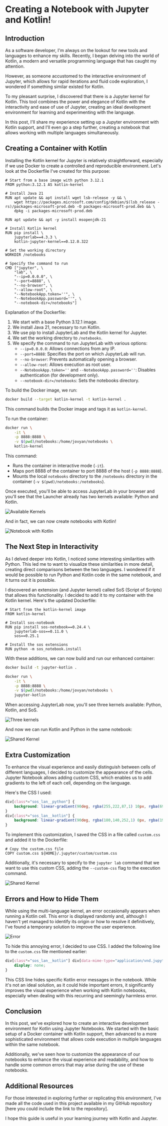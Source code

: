 # Creating a Notebook with Jupyter and Kotlin!

## Introduction

As a software developer, I'm always on the lookout for new tools and languages to enhance my skills. Recently, I began delving into the world of Kotlin, a modern and versatile programming language that has caught my attention.

However, as someone accustomed to the interactive environment of Jupyter, which allows for rapid iterations and fluid code exploration, I wondered if something similar existed for Kotlin.

To my pleasant surprise, I discovered that there is a Jupyter kernel for Kotlin. This tool combines the power and elegance of Kotlin with the interactivity and ease of use of Jupyter, creating an ideal development environment for learning and experimenting with the language.

In this post, I'll share my experience setting up a Jupyter environment with Kotlin support, and I'll even go a step further, creating a notebook that allows working with multiple languages simultaneously.

## Creating a Container with Kotlin

Installing the Kotlin kernel for Jupyter is relatively straightforward, especially if we use Docker to create a controlled and reproducible environment. Let's look at the Dockerfile I've created for this purpose:

```docker
# Start from a base image with python 3.12.1
FROM python:3.12.1 AS kotlin-kernel

# Install Java 21
RUN apt update && apt install wget lsb-release -y && \
    wget https://packages.microsoft.com/config/debian/$(lsb_release -rs)/packages-microsoft-prod.deb -O packages-microsoft-prod.deb && \
    dpkg -i packages-microsoft-prod.deb

RUN apt update && apt -y install msopenjdk-21

# Install Kotlin kernel
RUN pip install \
    jupyterlab==4.3.3 \
    kotlin-jupyter-kernel==0.12.0.322

# Set the working directory
WORKDIR /notebooks

# Specify the command to run
CMD ["jupyter", \
    "lab", \
    "--ip=0.0.0.0", \
    "--port=8888", \
    "--no-browser", \
    "--allow-root", \
    "--NotebookApp.token=''", \
    "--NotebookApp.password=''", \
    "--notebook-dir=/notebooks"]
```

Explanation of the Dockerfile:

1. We start with a base Python 3.12.1 image.
2. We install Java 21, necessary to run Kotlin.
3. We use pip to install JupyterLab and the Kotlin kernel for Jupyter.
4. We set the working directory to `/notebooks`.
5. We specify the command to run JupyterLab with various options:
   - `--ip=0.0.0.0`: Allows connections from any IP.
   - `--port=8888`: Specifies the port on which JupyterLab will run.
   - `--no-browser`: Prevents automatically opening a browser.
   - `--allow-root`: Allows execution as root user.
   - `--NotebookApp.token=''` and `--NotebookApp.password=''`: Disables authentication (for development only).
   - `--notebook-dir=/notebooks`: Sets the notebooks directory.

To build the Docker image, we run:

```bash
docker build --target kotlin-kernel -t kotlin-kernel .
```

This command builds the Docker image and tags it as `kotlin-kernel`.

To run the container:

```bash
docker run \
    -it \
    -p 8888:8888 \
    -v $(pwd)/notebooks:/home/jovyan/notebooks \
    kotlin-kernel
```

This command:
- Runs the container in interactive mode (`-it`).
- Maps port 8888 of the container to port 8888 of the host (`-p 8888:8888`).
- Mounts the local `notebooks` directory to the `/notebooks` directory in the container (`-v $(pwd)/notebooks:/notebooks`).

Once executed, you'll be able to access JupyterLab in your browser and you'll see that the Launcher already has two kernels available: Python and Kotlin.

![Available Kernels](https://ik.imagekit.io/thatcsharpguy/posts/docker/kotlin-kernel/two-kernels?updatedAt=1735657648064)

And in fact, we can now create notebooks with Kotlin!

![Notebook with Kotlin](https://ik.imagekit.io/thatcsharpguy/posts/docker/kotlin-kernel/running-kotlin?updatedAt=1735657858774)

## The Next Step in Interactivity

As I delved deeper into Kotlin, I noticed some interesting similarities with Python. This led me to want to visualize these similarities in more detail, creating direct comparisons between the two languages. I wondered if it would be possible to run Python and Kotlin code in the same notebook, and it turns out it is possible.

I discovered an extension (and Jupyter kernel) called SoS (Script of Scripts) that allows this functionality. I decided to add it to my container with the Kotlin kernel. Here's the updated Dockerfile:

```docker
# Start from the kotlin-kernel image
FROM kotlin-kernel

# Install sos-notebook
RUN pip install sos-notebook==0.24.4 \
    jupyterlab-sos==0.11.0 \
    sos==0.25.1

# Install the sos extensions
RUN python -m sos_notebook.install
```

With these additions, we can now build and run our enhanced container:

```bash
docker build -t jupyter-kotlin .

docker run \
    -it \
    -p 8888:8888 \
    -v $(pwd)/notebooks:/home/jovyan/notebooks \
    jupyter-kotlin
```

When accessing JupyterLab now, you'll see three kernels available: Python, Kotlin, and SoS.

![Three kernels](https://ik.imagekit.io/thatcsharpguy/posts/docker/kotlin-kernel/three-kernels?updatedAt=1735658830005)

And now we can run Kotlin and Python in the same notebook:

![Shared Kernel](https://ik.imagekit.io/thatcsharpguy/posts/docker/kotlin-kernel/jupyter-kotlin-indicators?updatedAt=1735659227991)

## Extra Customization

To enhance the visual experience and easily distinguish between cells of different languages, I decided to customize the appearance of the cells. Jupyter Notebook allows adding custom CSS, which enables us to add gradients to the left of each cell, depending on the language.

Here's the CSS I used:

```css
div[class*="sos_lan__python"] { 
    background: linear-gradient(90deg, rgba(255,222,87,1) 10px, rgba(69,132,182,1) 10px, rgba(69,132,182,1) 20px, rgba(254,254,254,1) 20px);
}
div[class*="sos_lan__kotlin"] {
    background: linear-gradient(90deg, rgba(180,140,252,1) 0px, rgba(196,22,224,1) 6px, rgba(223,73,107,1) 16px, rgba(223,73,107,1) 20px, rgba(255,255,255,1) 20px)
}
```

To implement this customization, I saved the CSS in a file called `custom.css` and added it to the Dockerfile:

```docker
# Copy the custom.css file
COPY custom.css ${HOME}/.jupyter/custom/custom.css
```

Additionally, it's necessary to specify to the `jupyter lab` command that we want to use this custom CSS, adding the `--custom-css` flag to the execution command.

![Shared Kernel](https://ik.imagekit.io/thatcsharpguy/posts/docker/kotlin-kernel/jupyter-kotlin?updatedAt=1735659227991)

## Errors and How to Hide Them

While using the multi-language kernel, an error occasionally appears when running a Kotlin cell. This error is displayed randomly and, although I haven't yet managed to identify its origin or how to resolve it definitively, I've found a temporary solution to improve the user experience.

![Error](https://ik.imagekit.io/thatcsharpguy/posts/docker/kotlin-kernel/kotlin-with-error)

To hide this annoying error, I decided to use CSS. I added the following line to the `custom.css` file mentioned earlier:

```css
div[class*="sos_lan__kotlin"] div[data-mime-type="application/vnd.jupyter.stderr"] { 
	display: none; 
}
```

This CSS line hides specific Kotlin error messages in the notebook. While it's not an ideal solution, as it could hide important errors, it significantly improves the visual experience when working with Kotlin notebooks, especially when dealing with this recurring and seemingly harmless error.

## Conclusion

In this post, we've explored how to create an interactive development environment for Kotlin using Jupyter Notebooks. We started with the basic setup of a Docker container with Kotlin support, then advanced to a more sophisticated environment that allows code execution in multiple languages within the same notebook.

Additionally, we've seen how to customize the appearance of our notebooks to enhance the visual experience and readability, and how to handle some common errors that may arise during the use of these notebooks.

## Additional Resources

For those interested in exploring further or replicating this environment, I've made all the code used in this project available in my GitHub repository [here you could include the link to the repository].

I hope this guide is useful in your learning journey with Kotlin and Jupyter.
